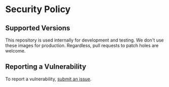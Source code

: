 # Security Policy

## Supported Versions

This repository is used internally for development and testing. We don't use these images for production. Regardless, pull requests to patch holes are welcome.

## Reporting a Vulnerability

To report a vulnerability, [submit an issue](https://github.com/thinkbit/docker-hub/issues/new).